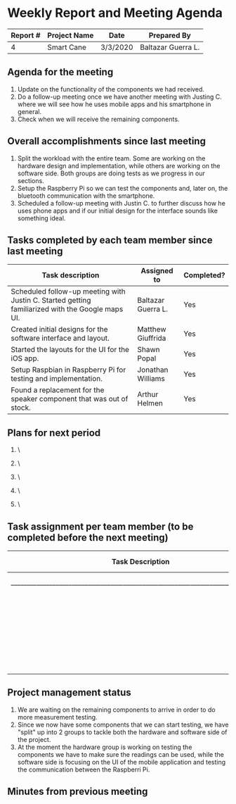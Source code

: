 # Weekly Report and Meeting Agenda


| Report # | Project Name | Date | Prepared By |
| --- | --- | --- | --- |
| 4 | Smart Cane | 3/3/2020 | Baltazar Guerra L. |


## Agenda for the meeting
1. Update on the functionality of the components we had received.
2. Do a follow-up meeting once we have another meeting with Justing C. where we will see how he uses mobile apps and his smartphone in general.
3. Check when we will receive the remaining components.

## Overall accomplishments since last meeting
1. Split the workload with the entire team. Some are working on the hardware design and implementation, while others are working on the software side. Both groups are doing tests as we progress in our sections.
2. Setup the Raspberry Pi so we can test the components and, later on, the bluetooth communication with the smartphone.
3. Scheduled a follow-up meeting with Justin C. to further discuss how he uses phone apps and if our initial design for the interface sounds like something ideal.

## Tasks completed by each team member since last meeting

| Task description | Assigned to | Completed? |
| --- | --- | --- |
| Scheduled follow-up meeting with Justin C. Started getting familiarized with the Google maps UI. |  Baltazar Guerra L.  | Yes |
| Created initial designs for the software interface and layout. | Matthew Giuffrida | Yes |
| Started the layouts for the UI for the iOS app. | Shawn Popal | Yes |
| Setup Raspbian in Raspberry Pi for testing and implementation. | Jonathan Williams | Yes |
| Found a replacement for the speaker component that was out of stock. | Arthur Helmen | Yes |


## Plans for next period
1. \

2. \

3. \

4. \

5. \

## Task assignment per team member (to be completed before the next meeting)
| Task Description | Assigned to |
| --- | --- |
|_________________________________________________________________________________ | Baltazar Guerra L |
| | Matthew Giuffrida |
| | Shawn Popal |
| | Jonathan Williams |
| | Arthur Helmen |

## Project management status
1. We are waiting on the remaining components to arrive in order to do more measurement testing. 
2. Since we now have some components that we can start testing, we have "split" up into 2 groups to tackle both the hardware and software side of the project.
3. At the moment the hardware group is working on testing the components we have to make sure the readings can be used, while the software side is focusing on the UI of the mobile application and testing the communication between the Raspberri Pi.
## Minutes from previous meeting
